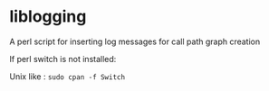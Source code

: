 # liblogging
A perl script for inserting log messages for call path graph creation

If perl switch is not installed:

Unix like : `sudo cpan -f Switch`
